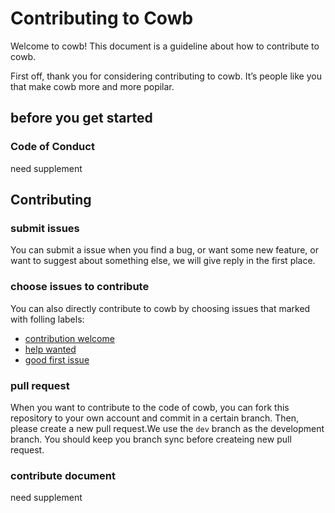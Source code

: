 # Contributing to Cowb
Welcome to cowb! This document is a guideline about how to contribute to cowb.

First off, thank you for considering contributing to cowb. It’s people like you that make cowb more and more popilar.

## before you get started
### Code of Conduct
 need supplement
 
## Contributing
### submit issues
You can submit a issue when you find a bug, or want some new feature, or want to suggest about something else, we will give reply in the first place.

### choose issues to contribute
You can also directly contribute to cowb by choosing issues that marked with folling labels:
- [contribution welcome](https://github.com/org-czsd/cowb/labels/contribution%20welcome)
- [help wanted](https://github.com/org-czsd/cowb/labels/help%20wanted)
- [good first issue](https://github.com/org-czsd/cowb/labels/good%20first%20issue)

### pull request
When you want to contribute to the code of cowb, you can fork this repository to your own account and commit in a certain branch. Then, please create a new pull request.We use the `dev` branch as the development branch. You should keep you branch sync before createing new pull request.

### contribute document
  need supplement